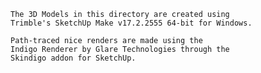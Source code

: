 ```
The 3D Models in this directory are created using 
Trimble's SketchUp Make v17.2.2555 64-bit for Windows. 

Path-traced nice renders are made using the 
Indigo Renderer by Glare Technologies through the 
Skindigo addon for SketchUp.

```
[](https://raw.githubusercontent.com/caiannello/Pugputer6309/main/Photos/wedge_kb_model.png)
